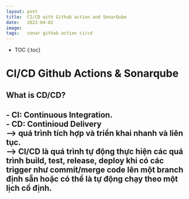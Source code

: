 ```yaml
---
layout: post
title:  CI/CD with Github action and SonarQube
date:   2022-04-02
image:  
tags:   sonar github action ci/cd
---
```


* TOC
{:toc}

<h1>CI/CD Github Actions & Sonarqube</h1>

<h2>What is CD/CD?<h2>
- CI: Continuous Integration.<br>
- CD: Continioud Delivery<br>
--> quá trình tích hợp và triển khai nhanh và liên tục.<br/>
--> CI/CD là quá trình tự động thực hiện các quá trình build, test, release, deploy khi có các trigger như commit/merge code lên một branch định sẵn hoặc có thể là tự động chạy theo một lịch cố định.
